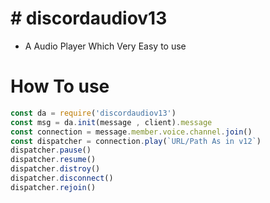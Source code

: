 # # discordaudiov13
- A Audio Player Which Very Easy to use
# How To use
```js
const da = require('discordaudiov13')
const msg = da.init(message , client).message
const connection = message.member.voice.channel.join()
const dispatcher = connection.play(`URL/Path As in v12`)
dispatcher.pause()
dispatcher.resume()
dispatcher.distroy()
dispatcher.disconnect()
dispatcher.rejoin()

```
